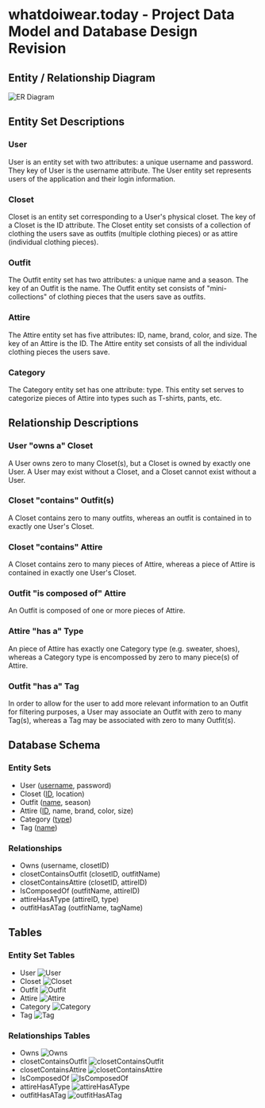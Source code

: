 # whatdoiwear.today - Project Data Model and Database Design Revision

## Entity / Relationship Diagram

![ER Diagram](./images/database_design_2.0.png)

## Entity Set Descriptions

### User

User is an entity set with two attributes: a unique username and password. They key of User is the username attribute. The User entity set represents users of the application and their login information.

### Closet

Closet is an entity set corresponding to a User's physical closet. The key of a Closet is the ID attribute. The Closet entity set consists of a collection of clothing the users save as outfits (multiple clothing pieces) or as attire (individual clothing pieces).

### Outfit

The Outfit entity set has two attributes: a unique name and a season. The key of an Outfit is the name. The Outfit entity set consists of "mini-collections" of clothing pieces that the users save as outfits.

### Attire

The Attire entity set has five attributes: ID, name, brand, color, and size. The key of an Attire is the ID. The Attire entity set consists of all the individual clothing pieces the users save.

### Category

The Category entity set has one attribute: type. This entity set serves to categorize pieces of Attire into types such as T-shirts, pants, etc.

## Relationship Descriptions

### User "owns a" Closet

A User owns zero to many Closet(s), but a Closet is owned by exactly one User. A User may exist without a Closet, and a Closet cannot exist without a User.

### Closet "contains" Outfit(s)

A Closet contains zero to many outfits, whereas an outfit is contained in to exactly one User's Closet.

### Closet "contains" Attire

A Closet contains zero to many pieces of Attire, whereas a piece of Attire is contained in exactly one User's Closet.

### Outfit "is composed of" Attire

An Outfit is composed of one or more pieces of Attire.

### Attire "has a" Type

An piece of Attire has exactly one Category type (e.g. sweater, shoes), whereas a Category type is encompossed by zero to many piece(s) of Attire.

### Outfit "has a" Tag

In order to allow for the user to add more relevant information to an Outfit for filtering purposes, a User may associate an Outfit with zero to many Tag(s), whereas a Tag may be associated with zero to many Outfit(s).

## Database Schema

### Entity Sets

* User (<ins>username</ins>, password)
* Closet (<ins>ID</ins>, location)
* Outfit (<ins>name</ins>, season)
* Attire (<ins>ID</ins>, name, brand, color, size)
* Category (<ins>type</ins>)
* Tag (<ins>name</ins>)

### Relationships

* Owns (username, closetID)
* closetContainsOutfit (closetID, outfitName)
* closetContainsAttire (closetID, attireID)
* IsComposedOf (outfitName, attireID)
* attireHasAType (attireID, type)
* outfitHasATag (outfitName, tagName)

## Tables

### Entity Set Tables

* User
![User](./images/table-screenshots/User.png)
* Closet
![Closet](./images/table-screenshots/Closet.png)
* Outfit
![Outfit](./images/table-screenshots/Outfit.png)
* Attire
![Attire](./images/table-screenshots/Attire.png)
* Category
![Category](./images/table-screenshots/Category.png)
* Tag
![Tag](./images/table-screenshots/Tag.png)

### Relationships Tables

* Owns
![Owns](./images/table-screenshots/Owns.png)
* closetContainsOutfit
![closetContainsOutfit](./images/table-screenshots/closetContainsOutfit.png)
* closetContainsAttire
![closetContainsAttire](./images/table-screenshots/closetContainsAttire.png)
* IsComposedOf
![IsComposedOf](./images/table-screenshots/isComposedOf.png)
* attireHasAType
![attireHasAType](./images/table-screenshots/attireHasAType.png)
* outfitHasATag
![outfitHasATag](./images/table-screenshots/outfitHasATag.png)
